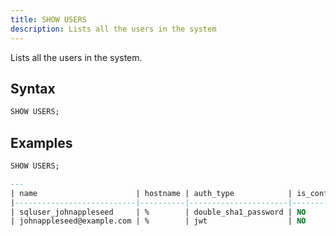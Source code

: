 ```yaml
---
title: SHOW USERS
description: Lists all the users in the system
---
```


Lists all the users in the system.

## Syntax

```sql
SHOW USERS;
```

## Examples

```sql
SHOW USERS;

---
| name                      | hostname | auth_type            | is_configured |
|---------------------------|----------|----------------------|---------------|
| sqluser_johnappleseed     | %        | double_sha1_password | NO            |
| johnappleseed@example.com | %        | jwt                  | NO            |
```